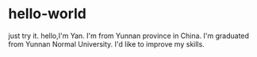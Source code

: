# hello-world
just try it.
hello,I'm Yan.
I'm from Yunnan province in China.
I'm graduated from Yunnan Normal University.
I'd like to improve my skills.
